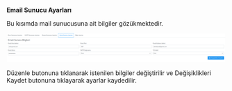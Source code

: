 **Email Sunucu Ayarları**

Bu kısımda mail sunucusuna ait bilgiler gözükmektedir.

![Dosya Paylaşımı](../images/serverSettings/mailSettings.png)

Düzenle butonuna tıklanarak istenilen bilgiler değiştirilir ve Değişiklikleri 
Kaydet butonuna tıklayarak ayarlar kaydedilir.
